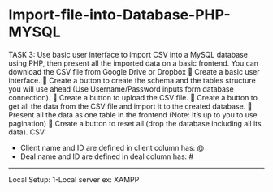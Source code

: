 # Import-file-into-Database-PHP-MYSQL
TASK 3:
Use basic user interface to import CSV into a MySQL database using PHP, then present all the imported data on a basic frontend.
You can download the CSV file from Google Drive or Dropbox
 Create a basic user interface.
 Create a button to create the schema and the tables structure you will use ahead (Use Username/Password inputs form database connection).
 Create a button to upload the CSV file.
 Create a button to get all the data from the CSV file and import it to the created database.
 Present all the data as one table in the frontend (Note: It’s up to you to use pagination)
 Create a button to reset all (drop the database including all its data).
CSV:
- Client name and ID are defined in client column has: <name> @<id>
- Deal name and ID are defined in deal column has: <name> #<id>

-----------------------------------------------------------------------
Local Setup:
1-Local server ex: XAMPP

